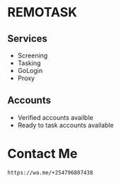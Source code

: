 # REMOTASK
## Services
- Screening
- Tasking
- GoLogin
- Proxy


## Accounts
- Verified accounts availble
- Ready to task accounts available

# Contact Me
```bash
https://wa.me/+254796807438
